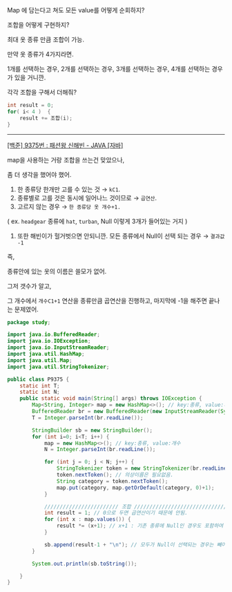 Map 에 담는다고 쳐도 모든 value를 어떻게 순회하지?

조합을 어떻게 구현하지?

최대 옷 종류 만큼 조합이 가능.

만약 옷 종류가 4가지라면.

1개를 선택하는 경우, 2개를 선택하는 경우, 3개를 선택하는 경우, 4개를 선택하는 경우가 있을 거니깐.

각각 조합을 구해서 더해줘?

```java
int result = 0;
for( i< 4 )  {
	result += 조합(i);
}
```

---

[[백준] 9375번 : 패션왕 신해빈 - JAVA [자바]](https://st-lab.tistory.com/164)

map을 사용하는 거랑 조합을 쓰는건 맞았으나,

좀 더 생각을 했어야 했어.

1. 한 종류당 한개만 고를 수 있는 것 → `kC1`.
2. 종류별로 고를 것은 동시에 일어나느 것이므로 → `곱연산`.
3. 고르지 않는 경우 →  `한 종류당 옷 개수+1.`

( ex. `headgear` 종류에 `hat`, `turban`, Null  이렇게 3개가 들어있는 거지 )

1. 또한 해빈이가 헐거벗으면 안되니깐. 모든 종류에서 Null이 선택 되는 경우 →  `결과값 -1`

즉,

종류안에 있는 옷의 이름은 쓸모가 없어.

그저 갯수가 알고,

그 개수에서 `개수C1+1` 연산을 종류만큼 곱연산을 진행하고, 마지막에 -1을 해주면 끝나는 문제였어.

```java
package study;

import java.io.BufferedReader;
import java.io.IOException;
import java.io.InputStreamReader;
import java.util.HashMap;
import java.util.Map;
import java.util.StringTokenizer;

public class P9375 {
    static int T;
    static int N;
    public static void main(String[] args) throws IOException {
        Map<String, Integer> map = new HashMap<>(); // key:종류, value:개수
        BufferedReader br = new BufferedReader(new InputStreamReader(System.in));
        T = Integer.parseInt(br.readLine());

        StringBuilder sb = new StringBuilder();
        for (int i=0; i<T; i++) {
            map = new HashMap<>(); // key:종류, value:개수
            N = Integer.parseInt(br.readLine());

            for (int j = 0; j < N; j++) {
                StringTokenizer token = new StringTokenizer(br.readLine());
                token.nextToken(); // 의상이름은 필요없음.
                String category = token.nextToken();
                map.put(category, map.getOrDefault(category, 0)+1);
            }

            //////////////////////// 조합 ////////////////////////////////////
            int result = 1; // 0으로 두면 곱연산이기 때문에 안됨.
            for (int x : map.values()) {
                result *= (x+1); // x+1 : 기존 종류에 Null인 경우도 포함하여 계산 해야함.
            }

            sb.append(result-1 + "\n"); // 모두가 Null이 선택되는 경우는 빼야함.
        }

        System.out.println(sb.toString());

    }
}
```